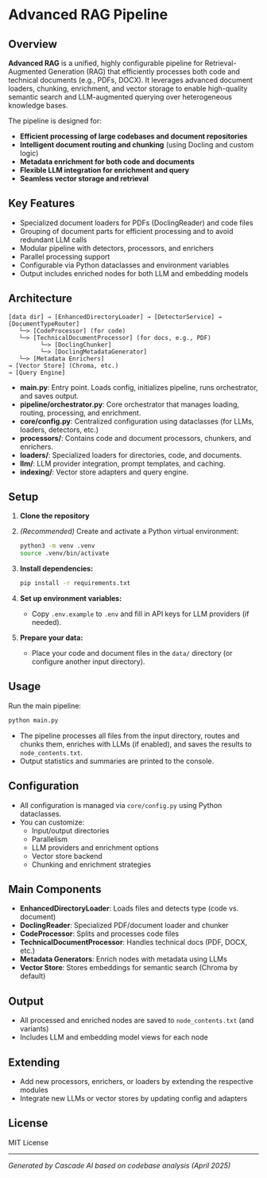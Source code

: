 # Advanced RAG Pipeline

## Overview

**Advanced RAG** is a unified, highly configurable pipeline for Retrieval-Augmented Generation (RAG) that efficiently processes both code and technical documents (e.g., PDFs, DOCX). It leverages advanced document loaders, chunking, enrichment, and vector storage to enable high-quality semantic search and LLM-augmented querying over heterogeneous knowledge bases.

The pipeline is designed for:
- **Efficient processing of large codebases and document repositories**
- **Intelligent document routing and chunking** (using Docling and custom logic)
- **Metadata enrichment for both code and documents**
- **Flexible LLM integration for enrichment and query**
- **Seamless vector storage and retrieval**

## Key Features
- Specialized document loaders for PDFs (DoclingReader) and code files
- Grouping of document parts for efficient processing and to avoid redundant LLM calls
- Modular pipeline with detectors, processors, and enrichers
- Parallel processing support
- Configurable via Python dataclasses and environment variables
- Output includes enriched nodes for both LLM and embedding models

## Architecture

```
[data dir] → [EnhancedDirectoryLoader] → [DetectorService] → [DocumentTypeRouter]
   └─> [CodeProcessor] (for code)
   └─> [TechnicalDocumentProcessor] (for docs, e.g., PDF)
         └─> [DoclingChunker]
         └─> [DoclingMetadataGenerator]
   └─> [Metadata Enrichers]
→ [Vector Store] (Chroma, etc.)
→ [Query Engine]
```

- **main.py**: Entry point. Loads config, initializes pipeline, runs orchestrator, and saves output.
- **pipeline/orchestrator.py**: Core orchestrator that manages loading, routing, processing, and enrichment.
- **core/config.py**: Centralized configuration using dataclasses (for LLMs, loaders, detectors, etc.)
- **processors/**: Contains code and document processors, chunkers, and enrichers.
- **loaders/**: Specialized loaders for directories, code, and documents.
- **llm/**: LLM provider integration, prompt templates, and caching.
- **indexing/**: Vector store adapters and query engine.

## Setup

1. **Clone the repository**
2. *(Recommended)* Create and activate a Python virtual environment:
   ```bash
   python3 -m venv .venv
   source .venv/bin/activate
   ```
3. **Install dependencies:**
   ```bash
   pip install -r requirements.txt
   ```
4. **Set up environment variables:**
   - Copy `.env.example` to `.env` and fill in API keys for LLM providers (if needed).

5. **Prepare your data:**
   - Place your code and document files in the `data/` directory (or configure another input directory).

## Usage

Run the main pipeline:
```bash
python main.py
```

- The pipeline processes all files from the input directory, routes and chunks them, enriches with LLMs (if enabled), and saves the results to `node_contents.txt`.
- Output statistics and summaries are printed to the console.

## Configuration

- All configuration is managed via `core/config.py` using Python dataclasses.
- You can customize:
  - Input/output directories
  - Parallelism
  - LLM providers and enrichment options
  - Vector store backend
  - Chunking and enrichment strategies

## Main Components
- **EnhancedDirectoryLoader**: Loads files and detects type (code vs. document)
- **DoclingReader**: Specialized PDF/document loader and chunker
- **CodeProcessor**: Splits and processes code files
- **TechnicalDocumentProcessor**: Handles technical docs (PDF, DOCX, etc.)
- **Metadata Generators**: Enrich nodes with metadata using LLMs
- **Vector Store**: Stores embeddings for semantic search (Chroma by default)

## Output
- All processed and enriched nodes are saved to `node_contents.txt` (and variants)
- Includes LLM and embedding model views for each node

## Extending
- Add new processors, enrichers, or loaders by extending the respective modules
- Integrate new LLMs or vector stores by updating config and adapters

## License
MIT License

---

*Generated by Cascade AI based on codebase analysis (April 2025)*
